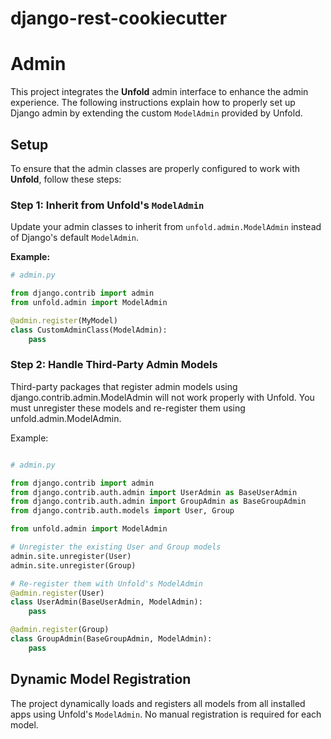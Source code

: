 # django-rest-cookiecutter

# Admin

This project integrates the **Unfold** admin interface to enhance the admin experience. The following instructions explain how to properly set up  Django admin by extending the custom `ModelAdmin` provided by Unfold.


## Setup

To ensure that the admin classes are properly configured to work with **Unfold**, follow these steps:

### Step 1: Inherit from Unfold's `ModelAdmin`

Update your admin classes to inherit from `unfold.admin.ModelAdmin` instead of Django's default `ModelAdmin`.

**Example:**

```python
# admin.py

from django.contrib import admin
from unfold.admin import ModelAdmin

@admin.register(MyModel)
class CustomAdminClass(ModelAdmin):
    pass
```

### Step 2: Handle Third-Party Admin Models
Third-party packages that register admin models using django.contrib.admin.ModelAdmin will not work properly with Unfold. You must unregister these models and re-register them using unfold.admin.ModelAdmin.

Example:
```python

# admin.py

from django.contrib import admin
from django.contrib.auth.admin import UserAdmin as BaseUserAdmin
from django.contrib.auth.admin import GroupAdmin as BaseGroupAdmin
from django.contrib.auth.models import User, Group

from unfold.admin import ModelAdmin

# Unregister the existing User and Group models
admin.site.unregister(User)
admin.site.unregister(Group)

# Re-register them with Unfold's ModelAdmin
@admin.register(User)
class UserAdmin(BaseUserAdmin, ModelAdmin):
    pass

@admin.register(Group)
class GroupAdmin(BaseGroupAdmin, ModelAdmin):
    pass
```

## Dynamic Model Registration

The project dynamically loads and registers all models from all installed apps using Unfold's `ModelAdmin`. No manual registration is required for each model.
